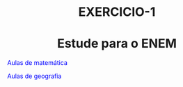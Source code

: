 # EXERCICIO-1
<!DOCTYPE html>
<html lang="pt-br">
<head>
<meta charset="UTF-8">
<meta name="viewport" content="width=device-width, initial-scale=1.0">
<title>Exercício 1</title>
<style>
H1 {
text-align: center;
}
p {
color: blue;
}
</style>
</head>
<body>
<h1>Estude para o ENEM</h1>
<p>Aulas de matemática</p>
<p>Aulas de geografia</p>
</body>
</html>